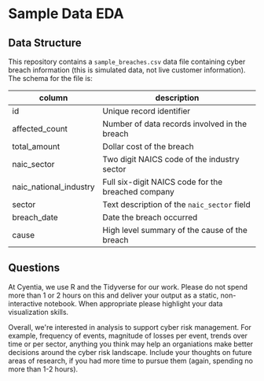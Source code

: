 Sample Data EDA
================

## Data Structure

This repository contains a `sample_breaches.csv` data file containing
cyber breach information (this is simulated data, not live customer
information). The schema for the file is:

| column                   | description                                        |
|--------------------------|----------------------------------------------------|
| id                       | Unique record identifier                           |
| affected\_count          | Number of data records involved in the breach      |
| total\_amount            | Dollar cost of the breach                          |
| naic\_sector             | Two digit NAICS code of the industry sector        |
| naic\_national\_industry | Full six-digit NAICS code for the breached company |
| sector                   | Text description of the `naic_sector` field        |
| breach\_date             | Date the breach occurred                           |
| cause                    | High level summary of the cause of the breach      |

## Questions

At Cyentia, we use R and the Tidyverse for our work. Please do not spend more than 1 or 2 hours on this and deliver your output as a static, non-interactive notebook. When appropriate please highlight your data visualization skills. 

Overall, we're interested in analysis to support cyber risk management. For example, frequency of events, magnitude of losses per event, trends over time or per sector, anything you think may help an organiations make better decisions around the cyber risk landscape. Include your thoughts on future areas of research, if you had more time to pursue them (again, spending no more than 1-2 hours).







